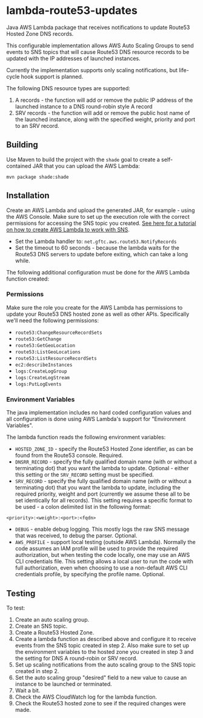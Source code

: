 # lambda-route53-updates

Java AWS Lambda package that receives notifications to update Route53 Hosted Zone DNS records.

This configurable implementation allows AWS Auto Scaling Groups to send events to SNS topics that will cause Route53 DNS
resource records to be updated with the IP addresses of launched instances.

Currently the implementation supports only scaling notifications, but life-cycle hook support is planned.

The following DNS resource types are supported:

1. A records - the function will add or remove the public IP address of the launched instance to a DNS round-robin style A record
1. SRV records - the function will add or remove the public host name of the launched instance, along with the specified
   weight, priority and port to an SRV record.

## Building

Use Maven to build the project with the `shade` goal to create a self-contained JAR that you can upload the AWS Lambda:

```
mvn package shade:shade
```

## Installation

Create an AWS Lambda and upload the generated JAR, for example - using the AWS Console. Make sure to set up the execution
role with the correct permissions for accessing the SNS topic you created. [See here for a tutorial on how to create
AWS Lambda to work with SNS][1].

 * Set the Lambda handler to: `net.gftc.aws.route53.NotifyRecords`
 * Set the timeout to 60 seconds - because the lambda waits for the Route53 DNS servers to update before exiting,
   which can take a long while.

The following additional configuration must be done for the AWS Lambda function created:

### Permissions

Make sure the role you create for the AWS Lambda has permissions to update your Route53 DNS hosted zone as well as other APIs. Specifically we'll need
the following permissions:

 * `route53:ChangeResourceRecordSets`
 * `route53:GetChange`
 * `route53:GetGeoLocation`
 * `route53:ListGeoLocations`
 * `route53:ListResourceRecordSets`
 * `ec2:describeInstances`
 * `logs:CreateLogGroup`
 * `logs:CreateLogStream`
 * `logs:PutLogEvents`

[1]: http://docs.aws.amazon.com/lambda/latest/dg/with-sns-example.html

### Environment Variables

The java implementation includes no hard coded configuration values and all configuration is done using AWS Lambda's support
for "Environment Variables".

The lambda function reads the following environment variables:

 * `HOSTED_ZONE_ID` - specify the Route53 Hosted Zone identifier, as can be found from the Route53 console. Required.
 * `DNSRR_RECORD` - specify the fully qualified domain name (with or without a terminating dot) that you want the lambda to update.
   Optional - either this setting or the `SRV_RECORD` setting must be specified.
 * `SRV_RECORD` - specify the fully qualified domain name (with or without a terminating dot) that you want the lambda to update,
   including the required priority, weight and port (currently we assume these all to be set identically for all records). This
   setting requires a specific format to be used - a colon delimited list in the following format: 
```
<priority>:<weight>:<port>:<fqdn>
```
 * `DEBUG` - enable debug logging. This mostly logs the raw SNS message that was received, to debug the parser. Optional.
 * `AWS_PROFILE` - support local testing (outside AWS Lambda). Normally the code assumes an IAM profile will be used to provide the
   required authorization, but when testing the code locally, one may use an AWS CLI credentials file. This setting allows a local
   user to run the code with full authorization, even when choosing to use a non-default AWS CLI credentials profile, by specifying
   the profile name. Optional.

## Testing

To test:

1. Create an auto scaling group.
2. Create an SNS topic.
3. Create a Route53 Hosted Zone.
4. Create a lambda function as described above and configure it to receive events from the SNS topic created in step 2. Also
   make sure to set up the environment variables to the hosted zone you created in step 3 and the setting for DNS A round-robin or
   SRV record.
5. Set up scaling notifications from the auto scaling group to the SNS topic created in step 2.
6. Set the auto scaling group "desired" field to a new value to cause an instance to be launched or terminated.
7. Wait a bit.
8. Check the AWS CloudWatch log for the lambda function.
9. Check the Route53 hosted zone to see if the required changes were made.
